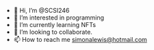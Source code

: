 - 👋 Hi, I’m @SCSI246
- 👀 I’m interested in programming 
- 🌱 I’m currently learning NFTs
- 💞️ I’m looking to collaborate.
- 📫 How to reach me simonalewis@hotmail.com

<!---
SCSI246/SCSI246 is a ✨ special ✨ repository because its `README.md` (this file) appears on your GitHub profile.
You can click the Preview link to take a look at your changes.
--->
